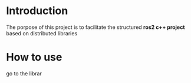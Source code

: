 # Introduction
The porpose of this project is to facilitate the structured **ros2 c++ project** based on distributed libraries
# How to use
go to the librar

